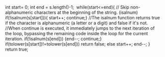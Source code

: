 int start= 0;
int end = s.length()-1;
​
while(start<=end){
// Skip non-alphanumeric characters at the beginning of the string. (isalnum)
​
if(!isalnum(s[start])){ start++; continue;}
//The isalnum function returns true if the character is alphanumeric (a letter or a digit) and false if it's not.
//When continue is executed, it immediately jumps to the next iteration of the loop, bypassing the remaining code inside the loop for the current iteration.
if(!isalnum(s[end])) {end--; continue;}
if(tolower(s[start])!=tolower(s[end])) return false;
else
start++;
end--;
}
return true;